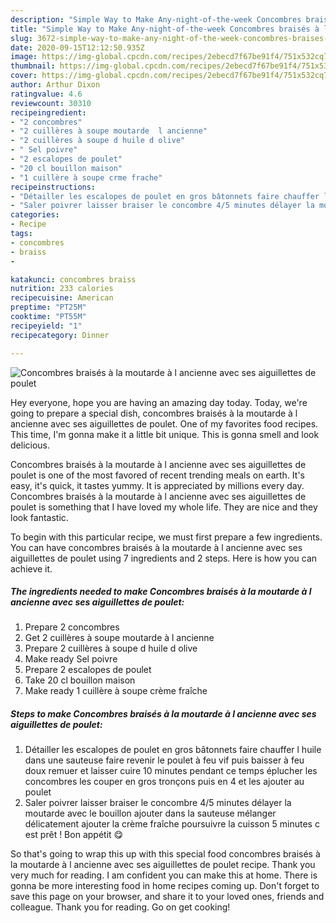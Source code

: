 ```yaml
---
description: "Simple Way to Make Any-night-of-the-week Concombres braisés à la moutarde à l ancienne avec ses aiguillettes de poulet"
title: "Simple Way to Make Any-night-of-the-week Concombres braisés à la moutarde à l ancienne avec ses aiguillettes de poulet"
slug: 3672-simple-way-to-make-any-night-of-the-week-concombres-braises-a-la-moutarde-a-l-ancienne-avec-ses-aiguillettes-de-poulet
date: 2020-09-15T12:12:50.935Z
image: https://img-global.cpcdn.com/recipes/2ebecd7f67be91f4/751x532cq70/concombres-braises-a-la-moutarde-a-l-ancienne-avec-ses-aiguillettes-de-poulet-photo-principale-de-la-recette.jpg
thumbnail: https://img-global.cpcdn.com/recipes/2ebecd7f67be91f4/751x532cq70/concombres-braises-a-la-moutarde-a-l-ancienne-avec-ses-aiguillettes-de-poulet-photo-principale-de-la-recette.jpg
cover: https://img-global.cpcdn.com/recipes/2ebecd7f67be91f4/751x532cq70/concombres-braises-a-la-moutarde-a-l-ancienne-avec-ses-aiguillettes-de-poulet-photo-principale-de-la-recette.jpg
author: Arthur Dixon
ratingvalue: 4.6
reviewcount: 30310
recipeingredient:
- "2 concombres"
- "2 cuillères à soupe moutarde  l ancienne"
- "2 cuillères à soupe d huile d olive"
- " Sel poivre"
- "2 escalopes de poulet"
- "20 cl bouillon maison"
- "1 cuillère à soupe crme frache"
recipeinstructions:
- "Détailler les escalopes de poulet en gros bâtonnets faire chauffer l huile dans une sauteuse faire revenir le poulet à feu vif puis baisser à feu doux remuer et laisser cuire 10 minutes pendant ce temps éplucher les concombres les couper en gros tronçons puis en 4 et les ajouter au poulet"
- "Saler poivrer laisser braiser le concombre 4/5 minutes délayer la moutarde avec le bouillon ajouter dans la sauteuse mélanger délicatement ajouter la crème fraîche poursuivre la cuisson 5 minutes c est prêt ! Bon appétit 😋"
categories:
- Recipe
tags:
- concombres
- braiss
- 

katakunci: concombres braiss  
nutrition: 233 calories
recipecuisine: American
preptime: "PT25M"
cooktime: "PT55M"
recipeyield: "1"
recipecategory: Dinner

---
```



![Concombres braisés à la moutarde à l ancienne avec ses aiguillettes de poulet](https://img-global.cpcdn.com/recipes/2ebecd7f67be91f4/751x532cq70/concombres-braises-a-la-moutarde-a-l-ancienne-avec-ses-aiguillettes-de-poulet-photo-principale-de-la-recette.jpg)

Hey everyone, hope you are having an amazing day today. Today, we're going to prepare a special dish, concombres braisés à la moutarde à l ancienne avec ses aiguillettes de poulet. One of my favorites food recipes. This time, I'm gonna make it a little bit unique. This is gonna smell and look delicious.

Concombres braisés à la moutarde à l ancienne avec ses aiguillettes de poulet is one of the most favored of recent trending meals on earth. It's easy, it's quick, it tastes yummy. It is appreciated by millions every day. Concombres braisés à la moutarde à l ancienne avec ses aiguillettes de poulet is something that I have loved my whole life. They are nice and they look fantastic.




To begin with this particular recipe, we must first prepare a few ingredients. You can have concombres braisés à la moutarde à l ancienne avec ses aiguillettes de poulet using 7 ingredients and 2 steps. Here is how you can achieve it.

<!--inarticleads1-->

##### The ingredients needed to make Concombres braisés à la moutarde à l ancienne avec ses aiguillettes de poulet:

1. Prepare 2 concombres
1. Get 2 cuillères à soupe moutarde à l ancienne
1. Prepare 2 cuillères à soupe d huile d olive
1. Make ready  Sel poivre
1. Prepare 2 escalopes de poulet
1. Take 20 cl bouillon maison
1. Make ready 1 cuillère à soupe crème fraîche




<!--inarticleads2-->

##### Steps to make Concombres braisés à la moutarde à l ancienne avec ses aiguillettes de poulet:

1. Détailler les escalopes de poulet en gros bâtonnets faire chauffer l huile dans une sauteuse faire revenir le poulet à feu vif puis baisser à feu doux remuer et laisser cuire 10 minutes pendant ce temps éplucher les concombres les couper en gros tronçons puis en 4 et les ajouter au poulet
1. Saler poivrer laisser braiser le concombre 4/5 minutes délayer la moutarde avec le bouillon ajouter dans la sauteuse mélanger délicatement ajouter la crème fraîche poursuivre la cuisson 5 minutes c est prêt ! Bon appétit 😋




So that's going to wrap this up with this special food concombres braisés à la moutarde à l ancienne avec ses aiguillettes de poulet recipe. Thank you very much for reading. I am confident you can make this at home. There is gonna be more interesting food in home recipes coming up. Don't forget to save this page on your browser, and share it to your loved ones, friends and colleague. Thank you for reading. Go on get cooking!
